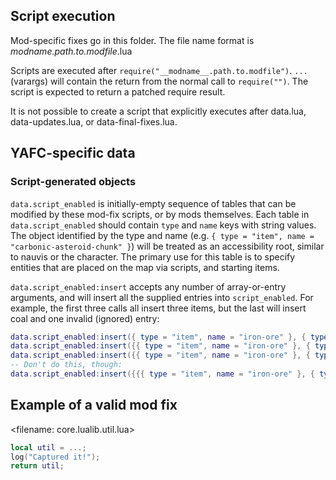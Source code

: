 ## Script execution

Mod-specific fixes go in this folder.
The file name format is _modname.path.to.modfile_.lua

Scripts are executed after `require("__modname__.path.to.modfile")`.
`...` (varargs) will contain the return from the normal call to `require("")`.
The script is expected to return a patched require result.

It is not possible to create a script that explicitly executes after data.lua, data-updates.lua, or data-final-fixes.lua.

## YAFC-specific data
### Script-generated objects

`data.script_enabled` is initially-empty sequence of tables that can be modified by these mod-fix scripts, or by mods themselves.
Each table in `data.script_enabled` should contain `type` and `name` keys with string values.
The object identified by the type and name (e.g. `{ type = "item", name = "carbonic-asteroid-chunk" }`) will be treated as an accessibility root, similar to nauvis or the character.
The primary use for this table is to specify entities that are placed on the map via scripts, and starting items.

`data.script_enabled:insert` accepts any number of array-or-entry arguments, and will insert all the supplied entries into `script_enabled`.
For example, the first three calls all insert three items, but the last will insert coal and one invalid (ignored) entry:
```lua
data.script_enabled:insert({ type = "item", name = "iron-ore" }, { type = "item", name = "copper-ore" }, { type = "item", name = "coal" })
data.script_enabled:insert({{ type = "item", name = "iron-ore" }, { type = "item", name = "copper-ore" }}, { type = "item", name = "coal" })
data.script_enabled:insert({{ type = "item", name = "iron-ore" }, { type = "item", name = "copper-ore" }, { type = "item", name = "coal" }})
-- Don't do this, though:
data.script_enabled:insert({{{ type = "item", name = "iron-ore" }, { type = "item", name = "copper-ore" }}, { type = "item", name = "coal" }})
```

## Example of a valid mod fix
<filename: core.lualib.util.lua>
```lua
local util = ...;
log("Captured it!");
return util;
```
